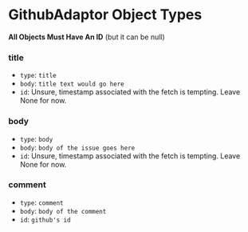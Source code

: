 GithubAdaptor Object Types
==========================

**All Objects Must Have An ID** (but it can be null)

### title
- `type`: `title`
- `body`: `title text would go here`
- `id`: Unsure, timestamp associated with the fetch is tempting. Leave None for now.

### body
- `type`: `body`
- `body`: `body of the issue goes here`
- `id`: Unsure, timestamp associated with the fetch is tempting. Leave None for now.

### comment
- `type`: `comment`
- `body`: `body of the comment`
- `id`: `github's id`
